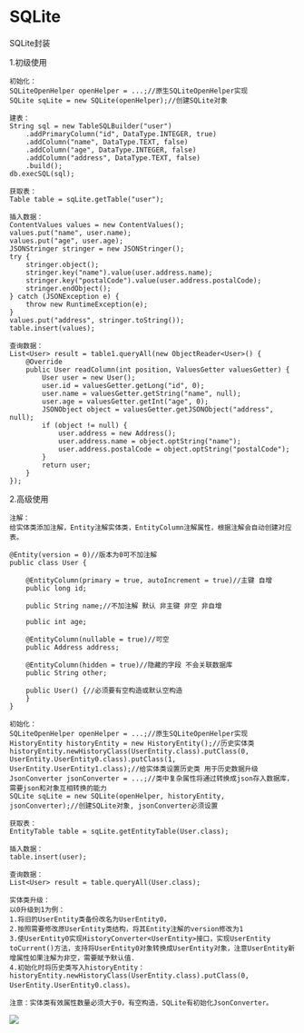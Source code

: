 # SQLite
SQLite封装

1.初级使用

    初始化：
    SQLiteOpenHelper openHelper = ...;//原生SQLiteOpenHelper实现
    SQLite sqLite = new SQLite(openHelper);//创建SQLite对象

    建表：
    String sql = new TableSQLBuilder("user")
        .addPrimaryColumn("id", DataType.INTEGER, true)
        .addColumn("name", DataType.TEXT, false)
        .addColumn("age", DataType.INTEGER, false)
        .addColumn("address", DataType.TEXT, false)
        .build();
    db.execSQL(sql);

    获取表：
    Table table = sqLite.getTable("user");

    插入数据：
    ContentValues values = new ContentValues();
    values.put("name", user.name);
    values.put("age", user.age);
    JSONStringer stringer = new JSONStringer();
    try {
        stringer.object();
        stringer.key("name").value(user.address.name);
        stringer.key("postalCode").value(user.address.postalCode);
        stringer.endObject();
    } catch (JSONException e) {
        throw new RuntimeException(e);
    }
    values.put("address", stringer.toString());
    table.insert(values);

    查询数据：
    List<User> result = table1.queryAll(new ObjectReader<User>() {
        @Override
        public User readColumn(int position, ValuesGetter valuesGetter) {
            User user = new User();
            user.id = valuesGetter.getLong("id", 0);
            user.name = valuesGetter.getString("name", null);
            user.age = valuesGetter.getInt("age", 0);
            JSONObject object = valuesGetter.getJSONObject("address", null);
            if (object != null) {
                user.address = new Address();
                user.address.name = object.optString("name");
                user.address.postalCode = object.optString("postalCode");
            }
            return user;
        }
    });

2.高级使用

    注解：
    给实体类添加注解，Entity注解实体类，EntityColumn注解属性，根据注解会自动创建对应表。

    @Entity(version = 0)//版本为0可不加注解
    public class User {

        @EntityColumn(primary = true, autoIncrement = true)//主键 自增
        public long id;

        public String name;//不加注解 默认 非主键 非空 非自增

        public int age;

        @EntityColumn(nullable = true)//可空
        public Address address;

        @EntityColumn(hidden = true)//隐藏的字段 不会关联数据库
        public String other;

        public User() {//必须要有空构造或默认空构造
        }
    }

    初始化：
    SQLiteOpenHelper openHelper = ...;//原生SQLiteOpenHelper实现
    HistoryEntity historyEntity = new HistoryEntity();//历史实体类
    historyEntity.newHistoryClass(UserEntity.class).putClass(0, UserEntity.UserEntity0.class).putClass(1, UserEntity.UserEntity1.class);//给实体类设置历史类 用于历史数据升级
    JsonConverter jsonConverter = ...;//类中复杂属性将通过转换成json存入数据库，需要json和对象互相转换的能力
    SQLite sqLite = new SQLite(openHelper, historyEntity, jsonConverter);//创建SQLite对象, jsonConverter必须设置

    获取表：
    EntityTable table = sqLite.getEntityTable(User.class);

    插入数据：
    table.insert(user);

    查询数据：
    List<User> result = table.queryAll(User.class);

    实体类升级：
    以0升级到1为例：
    1.将旧的UserEntity类备份改名为UserEntity0，
    2.按照需要修改原UserEntity类结构，将其Entity注解的version修改为1
    3.使UserEntity0实现HistoryConverter<UserEntity>接口，实现UserEntity toCurrent()方法，支持将UserEntity0对象转换成UserEntity对象，注意UserEntity新增属性如果注解为非空，需要赋予默认值.
    4.初始化时将历史类写入historyEntity：historyEntity.newHistoryClass(UserEntity.class).putClass(0, UserEntity.UserEntity0.class)。

    注意：实体类有效属性数量必须大于0，有空构造，SQLite有初始化JsonConverter。

[![](https://www.jitpack.io/v/rendebiao/SQLite.svg)](https://www.jitpack.io/#rendebiao/SQLite)
